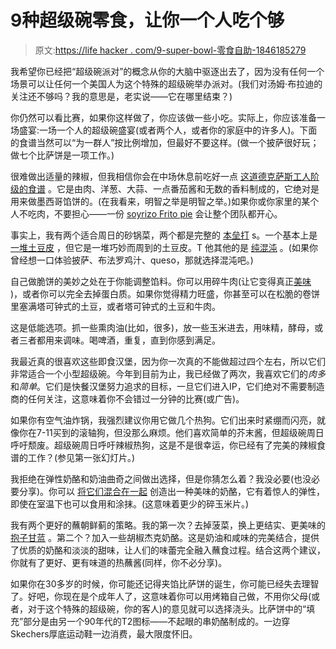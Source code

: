 # 9种超级碗零食，让你一个人吃个够

> 原文:[https://life hacker . com/9-super-bowl-零食自助-1846185279](https://lifehacker.com/9-super-bowl-snacks-to-eat-all-by-yourself-1846185279)

我希望你已经把“超级碗派对”的概念从你的大脑中驱逐出去了，因为没有任何一个场景可以让任何一个美国人为这个特殊的超级碗举办派对。(我们对汤姆·布拉迪的关注还不够吗？我的意思是，老实说——它在哪里结束？)

你仍然可以看比赛，如果你这样做了，你应该做一些小吃。实际上，你应该准备一场盛宴:一场一个人的超级碗盛宴(或者两个人，或者你的家庭中的许多人)。下面的食谱当然可以“为一群人”按比例增加，但最好不要这样。(做一个披萨很好玩；做七个比萨饼是一项工作。)

很难做出适量的辣椒，但我相信你会在中场休息前吃好一点 [这道德克萨斯工人阶级的食谱](https://lifehacker.com/this-simple-texas-chili-makes-an-incredible-frito-pie-1845452760) 。它是由肉、洋葱、大蒜、一点番茄酱和无数的香料制成的，它绝对是用来做墨西哥馅饼的。(在我看来，明智之举是明智之举。)如果你或你家里的某个人不吃肉，不要担心——一份 [soyrizo Frito pie](https://skillet.lifehacker.com/this-soyrizo-frito-pie-will-please-the-whole-team-1841333300) 会让整个团队都开心。

事实上，我有两个适合周日的砂锅菜，两个都是完整的 [本垒打](https://lifehacker.com/this-super-bowl-casserole-is-a-home-run-1822669744) s。一个基本上是 [一堆土豆皮](https://skillet.lifehacker.com/the-potato-skin-casserole-is-a-cheesy-masterpiece-1841855371) ，但它是一堆巧妙而周到的土豆皮。T 他其他的是 [纯混沌](https://lifehacker.com/this-super-bowl-casserole-is-a-home-run-1822669744) 。(如果你曾经想一口体验披萨、布法罗鸡汁、queso，那就选择混沌吧。)

自己做脆饼的美妙之处在于你能调整馅料。你可以用碎牛肉(让它变得真正[美味](https://lifehacker.com/the-trick-to-perfectly-crispy-ground-meat-is-to-leave-i-1791179371) )，或者你可以完全去掉蛋白质。如果你觉得精力旺盛，你甚至可以在松脆的卷饼里塞满塔可钟式的土豆，或者塔可钟式的土豆和牛肉。

这是低能选项。抓一些熏肉油(比如，很多)，放一些玉米进去，用味精，酵母，或者三者都用来调味。喝啤酒，重复，直到你感到满足。

我最近真的很喜欢这些即食汉堡，因为你一次真的不能做超过四个左右，所以它们非常适合一个小型超级碗。今年到目前为止，我已经做了两次，我喜欢它们的*肉多*和*简单*。它们是快餐汉堡努力追求的目标，一旦它们进入IP，它们绝对不需要制造商的任何关注，这意味着你不会错过一分钟的比赛(或广告)。

如果你有空气油炸锅，我强烈建议你用它做几个热狗。它们出来时紧绷而闪亮，就像你在7-11买到的滚轴狗，但没那么麻烦。他们喜欢简单的芥末酱，但超级碗周日呼吁颓废。超级碗周日呼吁辣椒热狗，这是不是很幸运，你已经有了完美的辣椒食谱的工作？(参见第一张幻灯片。)

我拒绝在弹性奶酪和奶油曲奇之间做出选择，但是你猜怎么着？我没必要(也没必要分享)。你可以 [将它们混合在一起](https://lifehacker.com/make-better-nachos-by-melting-shredded-cheese-in-queso-1845889338) 创造出一种美味的奶酪，它有着惊人的弹性，即使在室温下也可以食用和涂抹。(这意味着更少的碎玉米片。)

我有两个更好的蘸朝鲜蓟的策略。我的第一次？去掉菠菜，换上更结实、更美味的 [抱子甘蓝](https://skillet.lifehacker.com/replace-spinach-with-brussels-sprouts-in-all-your-hot-d-1845852378) 。第二个？加入一些胡椒杰克奶酪。这是奶油和咸味的完美结合，提供了优质的奶酪和淡淡的甜味，让人们的味蕾完全融入蘸食过程。结合这两个建议，你就有了更好、更有味道的热蘸酱(同样，你不必分享)。

如果你在30多岁的时候，你可能还记得夹馅比萨饼的诞生，你可能已经失去理智了。好吧，你现在是个成年人了，这意味着你可以用烤箱自己做，不用你父母(或者，对于这个特殊的超级碗，你的客人)的意见就可以选择浇头。比萨饼中的“填充”部分是由另一个90年代的T2图标——不起眼的串奶酪制成的。一边穿Skechers厚底运动鞋一边消费，最大限度怀旧。
